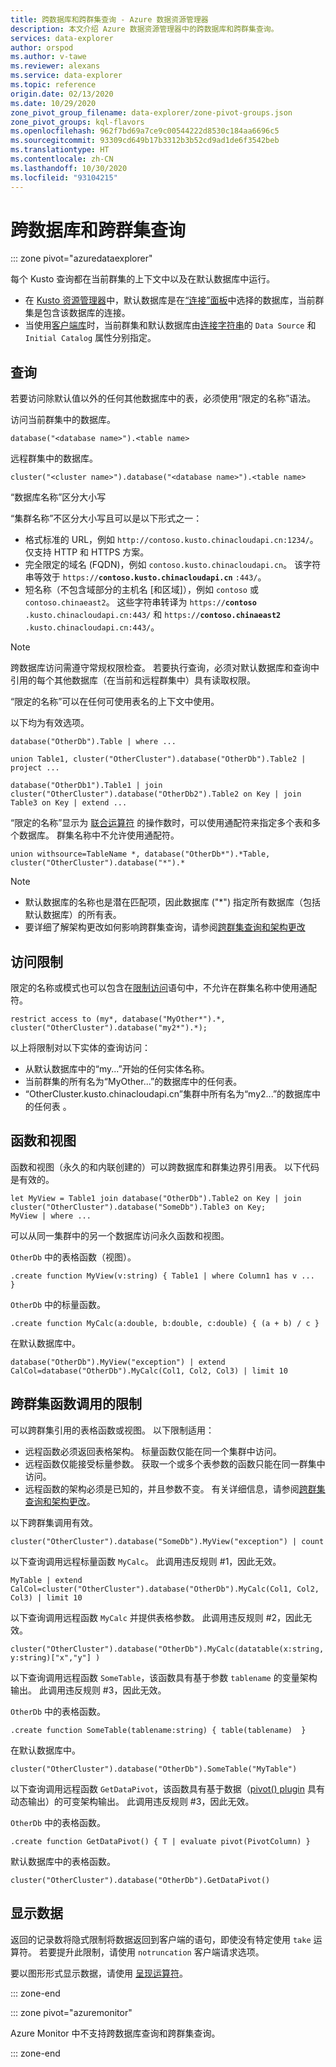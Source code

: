 ```yaml
---
title: 跨数据库和跨群集查询 - Azure 数据资源管理器
description: 本文介绍 Azure 数据资源管理器中的跨数据库和跨群集查询。
services: data-explorer
author: orspod
ms.author: v-tawe
ms.reviewer: alexans
ms.service: data-explorer
ms.topic: reference
origin.date: 02/13/2020
ms.date: 10/29/2020
zone_pivot_group_filename: data-explorer/zone-pivot-groups.json
zone_pivot_groups: kql-flavors
ms.openlocfilehash: 962f7bd69a7ce9c00544222d8530c184aa6696c5
ms.sourcegitcommit: 93309cd649b17b3312b3b52cd9ad1de6f3542beb
ms.translationtype: HT
ms.contentlocale: zh-CN
ms.lasthandoff: 10/30/2020
ms.locfileid: "93104215"
---
```

# <a name="cross-database-and-cross-cluster-queries"></a>跨数据库和跨群集查询

::: zone pivot="azuredataexplorer"

每个 Kusto 查询都在当前群集的上下文中以及在默认数据库中运行。
* 在 [Kusto 资源管理器](../tools/kusto-explorer.md)中，默认数据库是在[“连接”面板](../tools/kusto-explorer.md#connections-panel)中选择的数据库，当前群集是包含该数据库的连接。
* 当使用[客户端库](../api/netfx/about-kusto-data.md)时，当前群集和默认数据库由[连接字符串](../api/connection-strings/kusto.md)的 `Data Source` 和 `Initial Catalog` 属性分别指定。

## <a name="queries"></a>查询
若要访问除默认值以外的任何其他数据库中的表，必须使用“限定的名称”语法。

访问当前群集中的数据库。

```kusto
database("<database name>").<table name>
```

远程群集中的数据库。
```kusto
cluster("<cluster name>").database("<database name>").<table name>
```

“数据库名称”区分大小写

“集群名称”不区分大小写且可以是以下形式之一：
   * 格式标准的 URL，例如 `http://contoso.kusto.chinacloudapi.cn:1234/`。 仅支持 HTTP 和 HTTPS 方案。
   * 完全限定的域名 (FQDN)，例如 `contoso.kusto.chinacloudapi.cn`。 该字符串等效于 `https://`**`contoso.kusto.chinacloudapi.cn`** `:443/`。
   * 短名称（不包含域部分的主机名 [和区域]），例如 `contoso` 或 `contoso.chinaeast2`。 这些字符串转译为 `https://`**`contoso`** `.kusto.chinacloudapi.cn:443/` 和 `https://`**`contoso.chinaeast2`** `.kusto.chinacloudapi.cn:443/`。

> [!NOTE]
> 跨数据库访问需遵守常规权限检查。
> 若要执行查询，必须对默认数据库和查询中引用的每个其他数据库（在当前和远程群集中）具有读取权限。

“限定的名称”可以在任何可使用表名的上下文中使用。

以下均为有效选项。

```kusto
database("OtherDb").Table | where ...

union Table1, cluster("OtherCluster").database("OtherDb").Table2 | project ...

database("OtherDb1").Table1 | join cluster("OtherCluster").database("OtherDb2").Table2 on Key | join Table3 on Key | extend ...
```

“限定的名称”显示为 [联合运算符](./unionoperator.md) 的操作数时，可以使用通配符来指定多个表和多个数据库。 群集名称中不允许使用通配符。

```kusto
union withsource=TableName *, database("OtherDb*").*Table, cluster("OtherCluster").database("*").*
```

> [!NOTE]
> * 默认数据库的名称也是潜在匹配项，因此数据库 ("&#42;") 指定所有数据库（包括默认数据库）的所有表。
> * 要详细了解架构更改如何影响跨群集查询，请参阅[跨群集查询和架构更改](../concepts/crossclusterandschemachanges.md)

## <a name="access-restriction"></a>访问限制

限定的名称或模式也可以包含在[限制访问](./restrictstatement.md)语句中，不允许在群集名称中使用通配符。

```kusto
restrict access to (my*, database("MyOther*").*, cluster("OtherCluster").database("my2*").*);
```

以上将限制对以下实体的查询访问：

* 从默认数据库中的“my...”开始的任何实体名称。 
* 当前群集的所有名为“MyOther...”的数据库中的任何表。
* “OtherCluster.kusto.chinacloudapi.cn”集群中所有名为“my2...”的数据库中的任何表 。

## <a name="functions-and-views"></a>函数和视图

函数和视图（永久的和内联创建的）可以跨数据库和群集边界引用表。 以下代码是有效的。

```kusto
let MyView = Table1 join database("OtherDb").Table2 on Key | join cluster("OtherCluster").database("SomeDb").Table3 on Key;
MyView | where ...
```

可以从同一集群中的另一个数据库访问永久函数和视图。

`OtherDb` 中的表格函数（视图）。

```kusto
.create function MyView(v:string) { Table1 | where Column1 has v ...  }  
```

`OtherDb` 中的标量函数。

```kusto
.create function MyCalc(a:double, b:double, c:double) { (a + b) / c }  
```

在默认数据库中。

```kusto
database("OtherDb").MyView("exception") | extend CalCol=database("OtherDb").MyCalc(Col1, Col2, Col3) | limit 10
```

## <a name="limitations-of-cross-cluster-function-calls"></a>跨群集函数调用的限制

可以跨群集引用的表格函数或视图。 以下限制适用：

* 远程函数必须返回表格架构。 标量函数仅能在同一个集群中访问。
* 远程函数仅能接受标量参数。 获取一个或多个表参数的函数只能在同一群集中访问。
* 远程函数的架构必须是已知的，并且参数不变。 有关详细信息，请参阅[跨群集查询和架构更改](../concepts/crossclusterandschemachanges.md)。

以下跨群集调用有效。

```kusto
cluster("OtherCluster").database("SomeDb").MyView("exception") | count
```

以下查询调用远程标量函数 `MyCalc`。
此调用违反规则 #1，因此无效。

```kusto
MyTable | extend CalCol=cluster("OtherCluster").database("OtherDb").MyCalc(Col1, Col2, Col3) | limit 10
```

以下查询调用远程函数 `MyCalc` 并提供表格参数。
此调用违反规则 #2，因此无效。

```kusto
cluster("OtherCluster").database("OtherDb").MyCalc(datatable(x:string, y:string)["x","y"] )
```

以下查询调用远程函数 `SomeTable`，该函数具有基于参数 `tablename` 的变量架构输出。
此调用违反规则 #3，因此无效。

`OtherDb` 中的表格函数。

```kusto
.create function SomeTable(tablename:string) { table(tablename)  }  
```

在默认数据库中。

```kusto
cluster("OtherCluster").database("OtherDb").SomeTable("MyTable")
```

以下查询调用远程函数 `GetDataPivot`，该函数具有基于数据（[pivot() plugin](pivotplugin.md) 具有动态输出）的可变架构输出。
此调用违反规则 #3，因此无效。

`OtherDb` 中的表格函数。

```kusto
.create function GetDataPivot() { T | evaluate pivot(PivotColumn) }  
```

默认数据库中的表格函数。

```kusto
cluster("OtherCluster").database("OtherDb").GetDataPivot()
```

## <a name="displaying-data"></a>显示数据

返回的记录数将隐式限制将数据返回到客户端的语句，即使没有特定使用 `take` 运算符。 若要提升此限制，请使用 `notruncation` 客户端请求选项。

要以图形形式显示数据，请使用 [呈现运算符](renderoperator.md)。

::: zone-end

::: zone pivot="azuremonitor"

Azure Monitor 中不支持跨数据库查询和跨群集查询。

::: zone-end
